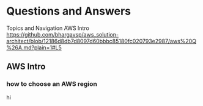 # Questions and Answers
Topics and Navigation
AWS Intro https://github.com/bhargavsp/aws_solution-architect/blob/12186d8db7d8097d60bbbc85180fc020793e2987/aws%20Q%26A.md?plain=1#L5

## AWS Intro
### how to choose an AWS region




























hi
